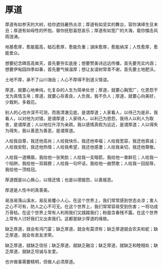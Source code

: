 # 厚道

厚道有如参天的大树，给你遮挡暑热炎凉；厚道有如坚实的舞台，容你演绎生旦末丑；厚道有如母性的怀抱，替你抚慰喜怒哀乐；厚道有如宽广的大海，载你擂击风雨浪涛。 

地基愈厚，愈能载高，础石愈厚，愈能负重；湖床愈厚，愈能纳深；人性愈厚，愈能爱众。 

想要纪念碑高高耸天，首先要夯实底座；想要赞美诗远远传播，首先要充实内涵；想要伊甸园四季如春，首先要气候温厚；想让友谊树常青不谢，首先要土地肥沃。 

土地不厚，承不了山川海岳；人心不厚得不到道义情谊。 

厚道，就要心地单纯，化复杂的人生为简单处世；厚道，就要心胸宽广，化恩怨干戈为真情玉帛；厚道，就要心存善良，人负我，我不负人；厚道，就要心向美好，少栽刺，多栽花。 

别人的心也许深不可测，而我清澈见底，是谓厚道；人家看人，以待己为是非，我看人，以对他为对错，是谓厚道；人家待人，以利己为恩怨，我待人以利人为取舍，是谓厚道；人以地位升浮为亲疏，我以感情真假为远近，是谓厚道；人以得失为得失，我以善恶为善恶，是谓厚道。 

人给我自尊，我还他高尚；人给我快乐，我还他幸福；人给我宽容，我还他真诚；人给我安慰，我还他热情；人给我希望，我还他感激；人给我亲切，我还他尊敬。 

人给我一道横眉，我给他一张笑脸；人给我一支暗箭，我给他一束鲜花；人给我一个陷阱，我给他一双肩膀；人给我一句坏话，我给他一曲赞歌；人给我一回屈辱，我给他一顶桂冠。 

厚道既是以心换心，以情还情；也是以德报怨，以善报恶。 

厚道是人性中的真善美。 

易涨易落山溪水，易反易覆小人心。在这个世界上，我们常常感到世态炎凉；害人之心不可有，防人之心不可无。在这个世界上，我们常常容易受到伤害；一将功成万骨枯。在这个世界上常有人利用我们又践踏我们；粉面含春残不露。在这个世界上常有人讨好我们又出卖我们。这都是缺少厚道的缘故。 

缺乏厚道，就会有鸿门宴；缺乏厚道，就会有莫须有；缺乏厚道就会农夫和蛇；缺乏厚道，就会有卖友求荣。 

缺乏厚道，就缺乏信任；缺乏厚道，就缺乏融洽；缺乏厚道，就缺乏和睦相处；缺乏厚道，就缺乏坦诚与友爱。 

也许做事需要精明，但做人必须厚道。
 